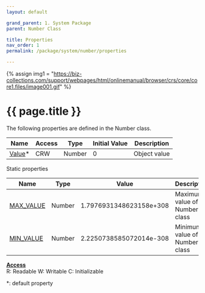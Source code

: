 ```yaml
---
layout: default

grand_parent: 1. System Package
parent: Number Class

title: Properties
nav_order: 1
permalink: /package/system/number/properties

---
```

{% assign img1 = "https://biz-collections.com/support/webpages/html/onlinemanual/browser/crs/core/core1.files/image001.gif" %}


# {{ page.title }}

The following properties are defined in the Number class.

|Name       | Access | Type   | Initial Value |  Description |
|----------	|--------|--------|---------------|--------------|
| [Value](/package/system/number/properties/value)* 	| CRW | Number | 0 | Object value |

Static properties

|Name       | Type   | Value |  Description |
|----------	|--------|-------|---------------|
|[MAX_VALUE](/package/system/number/properties/maxvalue)| Number | 1.7976931348623158e+308 | Maximum value of Number class |
|[MIN_VALUE](/package/system/number/properties/minvalue) | Number | 2.2250738585072014e-308 | Minimum value of Number class |

<u><b>Access</b></u><br>
R: Readable
W: Writable
C: Initializable

*: default property